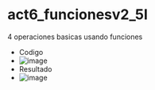 # act6_funcionesv2_5I
4 operaciones basicas usando funciones

- Codigo
- ![image](https://github.com/user-attachments/assets/530f9e40-5d98-4ab1-a77f-a1bb62eba4c6)
- Resultado
- ![image](https://github.com/user-attachments/assets/f30aa707-3c93-4783-af42-68b8d96627c9)

